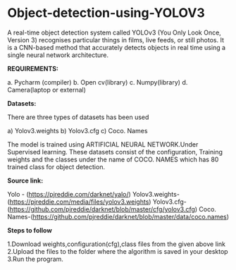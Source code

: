 # Object-detection-using-YOLOV3

A real-time object detection system called YOLOv3 (You Only Look Once, Version 3) recognises particular things in films, live feeds, or still photos. It is a CNN-based method that accurately detects objects in real time using a single neural network architecture.  

**REQUIREMENTS:**

a. Pycharm (compiler)
b. Open cv(library)
c. Numpy(library)
d. Camera(laptop or external)

**Datasets:**

There are three types of datasets has been used

a) Yolov3.weights
b) Yolov3.cfg
c) Coco. Names

The model is trained using ARTIFICIAL NEURAL NETWORK.Under Supervised learning. These datasets consist of the configuration, Training weights and the classes under the name of COCO. NAMES which has 80 trained class for object detection.

**Source link:**

Yolo - (https://pjreddie.com/darknet/yalo/)
Yolov3.weights-(https://pjreddie.com/media/files/yolov3.weights)
Yolov3.cfg-(https://github.com/pjreddie/darknet/blob/master/cfg/yolov3.cfg)
Coco. Names-(https://github.com/pjreddie/darknet/blob/master/data/coco.names)

**Steps to follow**

1.Download weights,configuration(cfg),class files from the given above link
2.Upload the files to the folder where the algorithm is saved in your desktop 
3.Run the program.
